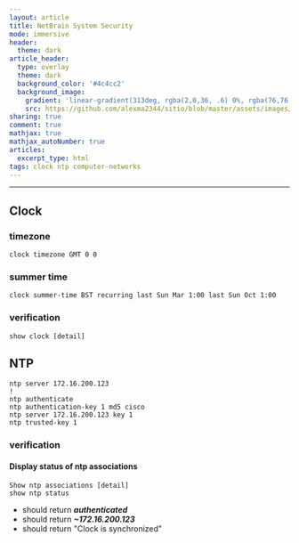 ```yaml
---
layout: article
title: NetBrain System Security
mode: immersive
header:
  theme: dark
article_header:
  type: overlay
  theme: dark
  background_color: '#4c4cc2'
  background_image:
    gradient: 'linear-gradient(313deg, rgba(2,0,36, .6) 0%, rgba(76,76,194, .6) 47%, rgba(0,212,255, .6) 100%)'
    src: https://github.com/alexma2344/sitio/blob/master/assets/images/rainbows.jpg?raw=true"
sharing: true
comment: true
mathjax: true
mathjax_autoNumber: true
articles:
  excerpt_type: html
tags: clock ntp computer-networks
---
```


<!--more-->

---

## Clock

### timezone
	clock timezone GMT 0 0

### summer time
	clock summer-time BST recurring last Sun Mar 1:00 last Sun Oct 1:00

### verification
	show clock [detail]


## NTP

	ntp server 172.16.200.123
	!
	ntp authenticate
	ntp authentication-key 1 md5 cisco
	ntp server 172.16.200.123 key 1
	ntp trusted-key 1

### verification

#### Display status of ntp associations
	Show ntp associations [detail]
	show ntp status

- should return ***authenticated***
- should return ***~172.16.200.123***
- should return "Clock is synchronized"